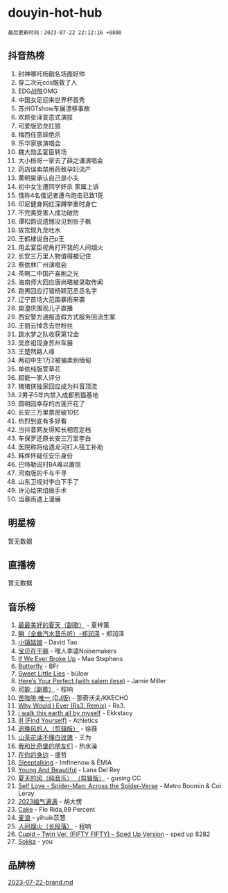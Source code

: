 # douyin-hot-hub

`最后更新时间：2023-07-22 22:12:16 +0800`

## 抖音热榜

1. 封神哪吒杨戬名场面好帅
1. 穿二次元cos服救了人
1. EDG战胜OMG
1. 中国女足迎来世界杯首秀
1. 苏州GTshow车展漂移事故
1. 欢颜张译变态式演技
1. 可爱版恐龙扛狼
1. 梅西任意球绝杀
1. 乐华家族演唱会
1. 魏大勋孟宴臣转场
1. 大小杨哥一家去了薛之谦演唱会
1. 药店误卖禁用药致孕妇流产
1. 黄明昊承认自己是小夫
1. 初中女生遭同学奸杀 家属上诉
1. 俄称4名俄记者遭乌炮击已致1死
1. 印尼健身网红深蹲举重时身亡
1. 不完美受害人成功破防
1. 谭松韵说遗憾没见到张子枫
1. 故宫现九龙吐水
1. 王鹤棣说自己p王
1. 用孟宴臣视角打开我的人间烟火
1. 长安三万里人物值得被记住
1. 蔡依林广州演唱会
1. 茶啊二中国产喜剧之光
1. 海南师大回应唐尚珺被录取传闻
1. 跑男回应打错杨颖范丞丞名字
1. 辽宁首场大范围暴雨来袭
1. 庾澄庆围观儿子直播
1. 西安警方通报造假方式服务回流生案
1. 王丽云悼念去世粉丝
1. 跳水梦之队收获第12金
1. 吴彦祖现身苏州车展
1. 王楚然路人缘
1. 两初中生1万2被骗卖到缅甸
1. 单依纯版萱草花
1. 超能一家人评分
1. 猪猪侠独家回应成为抖音顶流
1. 2男子5年内禁入成都熊猫基地
1. 圆明园幸存的古莲开花了
1. 长安三万里票房破10亿
1. 热烈到底有多好看
1. 当抖音网友得知长相思定档
1. 车保罗还原长安三万里李白
1. 医院称将给遇龙河打人筏工补助
1. 韩烨怀疑任安乐身份
1. 巴特勒说村BA难以置信
1. 河南版的千与千寻
1. 山东卫视对李白下手了
1. 许沁给宋焰做手术
1. 当暴雨遇上漫展

## 明星榜

暂无数据

## 直播榜

暂无数据

## 音乐榜

1. [最最美好的夏天（副歌）](https://sf6-cdn-tos.douyinstatic.com/obj/tos-cn-ve-2774/o4FMghDLZkPIkCutdrsXlbTHcaZztBfeCp9AFS) - 夏梓薰
1. [瞬（全曲汽水音乐听）-郑润泽](https://sf6-cdn-tos.douyinstatic.com/obj/tos-cn-ve-2774/o4Vb9eJZClCZTnRQYy0BRSeHGrDtrkrQgIBvQt) - 郑润泽
1. [小镇姑娘](https://sf3-cdn-tos.douyinstatic.com/obj/tos-cn-ve-2774/1ee4fa49917d4e9e8f06512cc6e778d9) - David Tao
1. [宝贝在干嘛](https://sf6-cdn-tos.douyinstatic.com/obj/tos-cn-ve-2774/okW4hBCfJI5B2ZEgTCtikhMW7IafzNrBQIYkpJ) - 嘿人李逵Noisemakers
1. [If We Ever Broke Up](https://sf6-cdn-tos.douyinstatic.com/obj/tos-cn-ve-2774/o8onj5HDk0ImtBmO0URBfeyCDXQJMYkQ1gb8Zy) - Mae Stephens
1. [Butterfly](https://sf6-cdn-tos.douyinstatic.com/obj/tos-cn-ve-2774/oIw3zNLcWhUhUDWqtQxQfAx6IXsSBzbyCg7CM0) - BFr
1. [Sweet Little Lies](https://sf3-cdn-tos.douyinstatic.com/obj/tos-cn-ve-2774/cebdd23e942a452c84c197b17c22ac7a) - bülow
1. [Here’s Your Perfect (with salem ilese)](https://sf3-cdn-tos.douyinstatic.com/obj/tos-cn-ve-2774/076b1576c6c546598f803fe53da388a7) - Jamie Miller
1. [可能（副歌）](https://sf6-cdn-tos.douyinstatic.com/obj/tos-cn-ve-2774/cde1731888894259b333569393c2fb51) - 程响
1. [苦咖啡·唯一 (DJ版)](https://sf3-cdn-tos.douyinstatic.com/obj/tos-cn-ve-2774/oohZWXUzNXlh9bzpBgNUfJCQHGILwWgDBaejQt) - 那奇沃夫/KKECHO
1. [Why Would I Ever (Rs3. Remix)](https://sf3-cdn-tos.douyinstatic.com/obj/tos-cn-ve-2774/oQNX0xZhO8IXeCRjCJQUZzkfQNLi2ItDAzEBgz) - Rs3.
1. [i walk this earth all by myself](https://sf3-cdn-tos.douyinstatic.com/obj/tos-cn-ve-2774/c751e38547b548b389ff6e1b9203b1de) - Ekkstacy
1. [III (Find Yourself)](https://sf3-cdn-tos.douyinstatic.com/obj/tos-cn-ve-2774/3b9e482a6da74de29fd5e2440e4373b4) - Athletics
1. [追晚风的人（剪辑版）](https://sf3-cdn-tos.douyinstatic.com/obj/tos-cn-ve-2774/560835060af84ac29cd5c12e2a98f7eb) - 徐薇
1. [山茶花读不懂白玫瑰](https://sf6-cdn-tos.douyinstatic.com/obj/tos-cn-ve-2774/osfn8B7DktrRHEPJgPCfDbw7QDQEkwC16BxZg9) - 王为
1. [我和比奇堡的朋友们](https://sf3-cdn-tos.douyinstatic.com/obj/tos-cn-ve-2774/f0505db981ea4a6d91453a15924a82aa) - 热水澡
1. [在你的身边](https://sf6-cdn-tos.douyinstatic.com/obj/tos-cn-ve-2774/9dce2ee6c9f84c17a6d68458730d7ae8) - 盛哲
1. [Sleeptalking](https://sf6-cdn-tos.douyinstatic.com/obj/tos-cn-ve-2774/f23bc60230804ede98a163e1926e0857) - Imfinenow & ÊMIA
1. [Young And Beautiful](https://sf3-cdn-tos.douyinstatic.com/obj/tos-cn-ve-2774/3ca6987c98c947768abb9cce3ee5530c) - Lana Del Rey
1. [夏天的风（纯音乐） （剪辑版）](https://sf6-cdn-tos.douyinstatic.com/obj/tos-cn-ve-2774/oUzLjBZZFQAoNRmGokEeD5zfQCObp6UeFAnTa6) - gusing CC
1. [Self Love - Spider-Man: Across the Spider-Verse](https://sf6-cdn-tos.douyinstatic.com/obj/tos-cn-ve-2774/o8YzagIFYnO2FNIznDQzpeeLfrdCVAbYDDaLoS) - Metro Boomin & Coi Leray
1. [2023福气满满](https://sf6-cdn-tos.douyinstatic.com/obj/tos-cn-ve-2774/ocebsi6kbCVkBMAcDJkqdZpBQMubYSQetK2gQn) - 胡大愣
1. [Cake](https://sf6-cdn-tos.douyinstatic.com/obj/tos-cn-ve-2774/3545db16eba4434c853ab891b2b752af) - Flo Rida,99 Percent
1. [麦浪](https://sf6-cdn-tos.douyinstatic.com/obj/tos-cn-ve-2774/872ff36b718445c6a3882ba18b546970) - yihuik苡慧
1. [人间烟火（长段落）](https://sf6-cdn-tos.douyinstatic.com/obj/tos-cn-ve-2774/eeb7f9f284d74db097f8341ace44bfa2) - 程响
1. [Cupid – Twin Ver. (FIFTY FIFTY) – Sped Up Version](https://sf3-cdn-tos.douyinstatic.com/obj/tos-cn-ve-2774/oMonQQ6t8nCfUnw44y8XBZkJytCgEBtWYebB2D) - sped up 8282
1. [Sokka](https://sf6-cdn-tos.douyinstatic.com/obj/tos-cn-ve-2774/b9c3e305c0474c898ce221c7aa498547) - you

## 品牌榜

[2023-07-22-brand.md](2023-07-22-brand.md)
